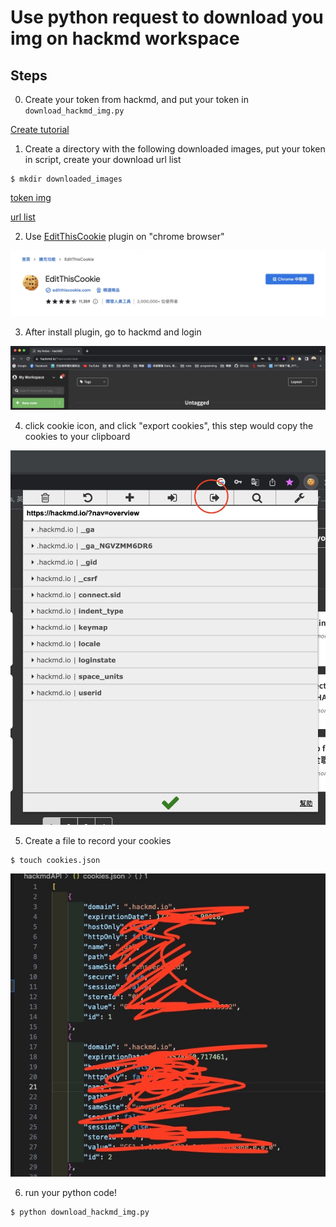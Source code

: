 # Use python request to download you img on hackmd workspace

## Steps

0. Create your token from hackmd, and put your token in `download_hackmd_img.py`

[Create tutorial](https://hackmd.io/@hackmd-api/developer-portal/https%3A%2F%2Fhackmd.io%2F%40hackmd-api%2Fhow-to-issue-an-api-token?utm_source=settings-api&utm_medium=inline-cta)

1. Create a directory with the following downloaded images, put your token in script, create your download url list

```
$ mkdir downloaded_images
```

[token img](./imgs/tokenImg.jpg)

[url list](./imgs/urlList.jpg)

2. Use [EditThisCookie](https://chrome.google.com/webstore/detail/editthiscookie/fngmhnnpilhplaeedifhccceomclgfbg?hl=zh-TW) plugin on "chrome browser"

![image info](./imgs/editThisCookie.jpg)

3. After install plugin, go to hackmd and login

![image info](./imgs/hackmdWorkSpace.jpg)

4. click cookie icon, and click "export cookies", this step would copy the cookies to your clipboard

![image info](./imgs/cookiesInfo.jpg)

5. Create a file to record your cookies 

```
$ touch cookies.json
```

![cookies info](./imgs/cookies.jpg)

6. run your python code!

```
$ python download_hackmd_img.py
```